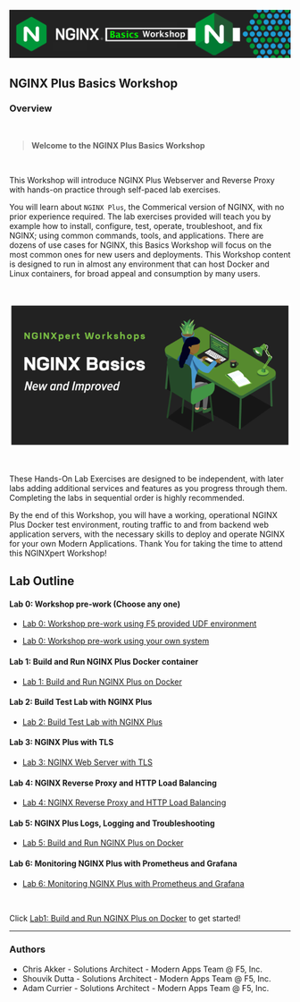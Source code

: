 ![NGINX NIC](media/basics-workshop-banner.png)

## NGINX Plus Basics Workshop

### Overview

<br/>

> **Welcome to the NGINX Plus Basics Workshop**

<br/>

This Workshop will introduce NGINX Plus Webserver and Reverse Proxy with hands-on practice through self-paced lab exercises.  

You will learn about `NGINX Plus`, the Commerical version of NGINX, with no prior experience required. The lab exercises provided will teach you by example how to install, configure, test, operate, troubleshoot, and fix NGINX; using common commands, tools, and applications. There are dozens of use cases for NGINX, this Basics Workshop will focus on the most common ones for new users and deployments. This Workshop content is designed to run in almost any environment that can host Docker and Linux containers, for broad appeal and consumption by many users.

<br/>

![NGINXpert Desk](media/nginx-workshop-desk.png)

<br/>

These Hands-On Lab Exercises are designed to be independent, with later labs adding additional services and features as you progress through them. Completing the labs in sequential order is highly recommended.

By the end of this Workshop, you will have a working, operational NGINX Plus Docker test environment, routing traffic to and from backend web application servers, with the necessary skills to deploy and operate NGINX for your own Modern Applications. Thank You for taking the time to attend this NGINXpert Workshop!

## Lab Outline

#### Lab 0: Workshop pre-work (Choose any one)

- [Lab 0: Workshop pre-work using F5 provided UDF environment](lab0/readme.md)
  
- [Lab 0: Workshop pre-work using your own system](lab0/prerequisites.md)

#### Lab 1: Build and Run NGINX Plus Docker container

- [Lab 1: Build and Run NGINX Plus on Docker](lab1/readme.md)

#### Lab 2: Build Test Lab with NGINX Plus

- [Lab 2: Build Test Lab with NGINX Plus](lab2/readme.md)

#### Lab 3: NGINX Plus with TLS

- [Lab 3: NGINX Web Server with TLS](lab3/readme.md)

#### Lab 4: NGINX Reverse Proxy and HTTP Load Balancing

- [Lab 4: NGINX Reverse Proxy and HTTP Load Balancing](lab4/readme.md)

#### Lab 5: NGINX Plus Logs, Logging and Troubleshooting

- [Lab 5: Build and Run NGINX Plus on Docker](lab5/readme.md)

#### Lab 6: Monitoring NGINX Plus with Prometheus and Grafana

- [Lab 6: Monitoring NGINX Plus with Prometheus and Grafana](lab6/readme.md)

<br/>

Click [Lab1: Build and Run NGINX Plus on Docker](lab1/readme.md) to get started!

------------

### Authors

- Chris Akker - Solutions Architect - Modern Apps Team @ F5, Inc.
- Shouvik Dutta - Solutions Architect - Modern Apps Team @ F5, Inc.
- Adam Currier - Solutions Architect - Modern Apps Team @ F5, Inc.
